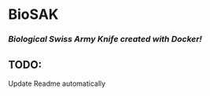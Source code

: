 # BioSAK
### _Biological Swiss Army Knife created with Docker!_

## TODO:

  Update Readme automatically
